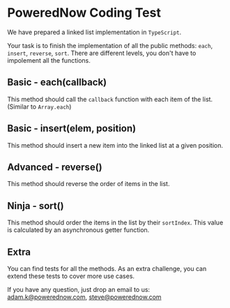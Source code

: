 PoweredNow Coding Test
======================

We have prepared a linked list implementation in `TypeScript`.

Your task is to finish the implementation of all the public methods:
`each`, `insert`, `reverse`, `sort`. There are different levels, you don't have to
impolement all the functions.


Basic - each(callback)
----------------------
This method should call the `callback` function with each item of the list. (Similar to `Array.each`)


Basic - insert(elem, position)
------------------------------
This method should insert a new item into the linked list at a given position.


Advanced - reverse()
--------------------
This method should reverse the order of items in the list.


Ninja - sort()
--------------
This method should order the items in the list by their `sortIndex`.
This value is calculated by an asynchronous getter function.


Extra
-----

You can find tests for all the methods. As an extra challenge, you can extend these tests to
cover more use cases.


If you have any question, just drop an email to us: adam.k@powerednow.com, steve@powerednow.com